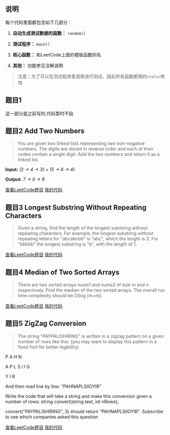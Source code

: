 ## 说明每个代码里面都包含如下几部分：1. **自动生成测试数据的函数：** ```random()```2. **测试程序：** ```main()```3. **核心函数：** 和LeetCode上面的模板函数同名4. **其他：** 功能参见注解说明> 注意：为了可以在测试程序里调用进行测试，因此所有函数都用的```static```修饰## 题目1这一部分是之前写的,代码暂时不贴## 题目2 Add Two Numbers> You are given two linked lists representing two non-negative numbers. The digits are stored in reverse order and each of their nodes contain a single digit. Add the two numbers and return it as a linked list.> **Input:** *(2 -> 4 -> 3) + (5 -> 6 -> 4)*> **Output:** *7 -> 0 -> 8*[查看LeetCode题目](https://leetcode.com/problems/add-two-numbers/) [我的代码](https://github.com/nomadlx/LeetCode-java/blob/master/src/nomadlx/leetcode/_02AddTwoNumbers/Solution.java)## 题目3 Longest Substring Without Repeating Characters> Given a string, find the length of the longest substring without repeating characters. For example, the longest substring without repeating letters for "abcabcbb" is "abc", which the length is 3. For "bbbbb" the longest substring is "b", with the length of 1.[查看LeetCode题目](https://leetcode.com/problems/longest-substring-without-repeating-characters/) [我的代码](https://github.com/nomadlx/LeetCode-java/blob/master/src/nomadlx/leetcode/_03LongestSubstringWithoutRepeatingCharacters/Solution.java)## 题目4 Median of Two Sorted Arrays> There are two sorted arrays nums1 and nums2 of size m and n respectively. Find the median of the two sorted arrays. The overall run time complexity should be O(log (m+n)).[查看LeetCode题目](https://leetcode.com/problems/median-of-two-sorted-arrays/) [我的代码](https://github.com/nomadlx/LeetCode-java/blob/master/src/nomadlx/leetcode/_04MedianofTwoSortedArrays/Solution.java)## 题目5 ZigZag Conversion> The string "PAYPALISHIRING" is written in a zigzag pattern on a given number of rows like this: (you may want to display this pattern in a fixed font for better legibility) > P    A    H    N> A    P    L    S    I    I    G> Y    I    R> And then read line by line: "PAHNAPLSIIGYIR">Write the code that will take a string and make this conversion given a number of rows: string convert(string text, int nRows);>convert("PAYPALISHIRING", 3) should return "PAHNAPLSIIGYIR". Subscribe to see which companies asked this question[查看LeetCode题目](https://leetcode.com/problems/zigzag-conversion/) [我的代码](https://github.com/nomadlx/LeetCode-java/blob/master/src/nomadlx/leetcode/_05ZigZagConversion/Solution.java)